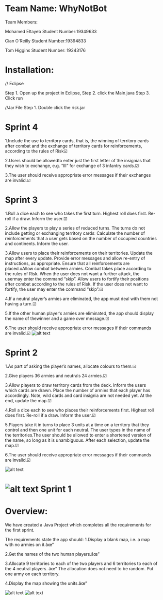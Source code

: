 Team Name: WhyNotBot
======

Team Members:

Mohamed Eltayeb Student Number:19349633

Cian O'Reilly Student Number:19394833

Tom Higgins Student Number: 19343176

Installation:
======
// Eclipse

Step 1. Open up the project in Eclipse,
Step 2. click the Main.java 
Step 3. Click run

//Jar File
Step 1. Double click the risk.jar

Sprint 4
======

1.Include the use to territory cards, that is, the winning of territory cards after combat and the exchange of territory cards for reinforcements, 
according to the rules of Risk☑

2.Users should be allowedto enter just the first letter of the insignias that they wish to exchange, e.g. “III” for exchange of 3 infantry cards.☑

3.The user should receive appropriate error messages if their exchanges are invalid.☑

Sprint 3 
======

1.Roll a dice each to see who takes the first turn. Highest roll does first. Re-roll if a draw. Inform the user.☑

2.Allow the players to play a series of reduced turns. The turns do not include getting or exchanging territory cards:
Calculate the number of reinforcements that a user gets based on the number of occupied countries and continents. 
Inform the user.

3.Allow users to place their reinforcements on their territories. Update the map after every update.
 Provide error messages and allow re-entry of instructions, as appropriate.
 Ensure that all reinforcements are placed.oAllow combat between armies. 
 Combat takes place according to the rules of Risk. 
 When the user does not want a further attack, the usermay enter the command “skip”.
 Allow users to fortify their positions after combat according to the rules of Risk.
 If the user does not want to fortify, the user may enter the command “skip”.☑
 
 4.If a neutral player’s armies are eliminated, the app must deal with them not having a turn.☑
 
 5.If the other human player’s armies are eliminated, the app should display the name of thewinner and a game over message.☑
 
 6.The user should receive appropriate error messages if their commands are invalid.☑
 ![alt text](https://github.com/UCD-COMP20050/WhyNotBot/blob/main/src/ImagesForGithub/Sprint3.PNG?raw=true)
 
Sprint 2
======

1.As part of asking the player’s names, allocate colours to them.☑

2.Give players 36 armies and neutrals 24 armies.☑

3.Allow players to draw territory cards from the deck. Inform the users which cards are drawn. Place the number of armies that each player has accordingly.
Note, wild cards and card insignia are not needed yet. At the end, update the map.☑

4.Roll a dice each to see who places their reinforcements first. Highest roll does first. Re-roll if a draw. Inform the user.☑

5.Players take it in turns to place 3 units at a time on a territory that they control and then one unit for each neutral.
 The user types in the name of the territories.The user should be allowed to enter a shortened version of the name, so long as it is unambiguous. 
 After each selection, update the map.☑
 
6.The user should receive appropriate error messages if their commands are invalid.☑

![alt text](https://github.com/UCD-COMP20050/WhyNotBot/blob/main/src/ImagesForGithub/Sprint2CardDrawn.PNG?raw=true)

![alt text](https://github.com/UCD-COMP20050/WhyNotBot/blob/main/src/ImagesForGithub/Sprint2.PNG?raw=true)
Sprint 1
======

Overview:
======
We have created a Java Project which completes all the requirements for the first sprint.

The requirements state the app should:
1.Display a blank map, i.e. a map with no armies on it.âœ”

2.Get the names of the two human players.âœ”

3.Allocate 9 territories to each of the two players and 6 territories to each of the 4 neutral players. âœ”
The allocation does not need to be random. Put one army on each territory.

4.Display the map showing the units.âœ”

![alt text](https://github.com/UCD-COMP20050/WhyNotBot/blob/main/src/ImagesForGithub/SplashScreenSprint1.PNG?raw=true)
![alt text](https://github.com/UCD-COMP20050/WhyNotBot/blob/main/src/ImagesForGithub/Sprint1.PNG?raw=true)


